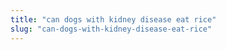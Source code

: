 ```yaml
---
title: "can dogs with kidney disease eat rice"
slug: "can-dogs-with-kidney-disease-eat-rice"
---
```



